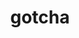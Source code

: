 ---
title: "gotcha"
layout: cache
categories: [package, develop]
meta: {"compilers": ["cce@=18.0.0", "gcc@=10.3.0", "gcc@=11.1.0", "gcc@=11.4.0", "gcc@=9.4.0", "oneapi@=2024.2.1"], "num_specs": 50, "num_specs_by_stack": {"data-vis-sdk": 10, "e4s": 7, "e4s-cray-rhel": 6, "e4s-cray-sles": 2, "e4s-neoverse-v2": 6, "e4s-neoverse_v1": 2, "e4s-oneapi": 12, "e4s-power": 1, "root": 50}, "oss": ["rhel8", "sle_hpc15", "ubuntu20.04", "ubuntu22.04"], "platforms": ["linux"], "stacks": ["data-vis-sdk", "e4s", "e4s-cray-rhel", "e4s-cray-sles", "e4s-neoverse-v2", "e4s-neoverse_v1", "e4s-oneapi", "e4s-power", "root"], "targets": ["neoverse_v1", "neoverse_v2", "ppc64le", "x86_64_v3", "x86_64_v4"], "versions": ["1.0.7"]}
spec_details: [{"compiler": "oneapi@=2024.2.1", "hash": "274xwo3bns66wdjqcyoskgwpyu2rdwip", "os": "ubuntu22.04", "platform": "linux", "size": "-", "stacks": ["e4s-oneapi", "root"], "target": "x86_64_v3", "variants": ["build_system=cmake", "build_type=Release", "generator=make", "~ipo", "~test"], "versions": ["1.0.7"]}, {"compiler": "gcc@=11.4.0", "hash": "2ewgwf5277q3yt2wlbsbz2rskhbkglvz", "os": "ubuntu22.04", "platform": "linux", "size": "-", "stacks": ["e4s", "root"], "target": "x86_64_v3", "variants": ["build_system=cmake", "build_type=Release", "generator=make", "~ipo", "~test"], "versions": ["1.0.7"]}, {"compiler": "gcc@=11.4.0", "hash": "3jrkczi3535j7nkhvy7w3h7gd43smkdn", "os": "ubuntu22.04", "platform": "linux", "size": "-", "stacks": ["e4s", "root"], "target": "x86_64_v3", "variants": ["build_system=cmake", "build_type=Release", "generator=make", "~ipo", "~test"], "versions": ["1.0.7"]}, {"compiler": "gcc@=11.4.0", "hash": "3xdjl36rf35jn77e72gali4xcclymbku", "os": "ubuntu22.04", "platform": "linux", "size": "-", "stacks": ["e4s-neoverse-v2", "root"], "target": "neoverse_v2", "variants": ["build_system=cmake", "build_type=Release", "generator=make", "~ipo", "~test"], "versions": ["1.0.7"]}, {"compiler": "gcc@=9.4.0", "hash": "4as6ov2g5eetec7r4usm445bbszv6sqo", "os": "ubuntu20.04", "platform": "linux", "size": "-", "stacks": ["e4s-power", "root"], "target": "ppc64le", "variants": ["build_system=cmake", "build_type=Release", "generator=make", "~ipo", "~test"], "versions": ["1.0.7"]}, {"compiler": "gcc@=11.1.0", "hash": "4qftftdvtki7ypq25cjeoaxxkzpzrmas", "os": "ubuntu20.04", "platform": "linux", "size": "-", "stacks": ["data-vis-sdk", "root"], "target": "x86_64_v3", "variants": ["build_system=cmake", "build_type=Release", "generator=make", "~ipo", "~test"], "versions": ["1.0.7"]}, {"compiler": "gcc@=10.3.0", "hash": "5gxgce2ke6nprvu6tpoimf4suabl7k76", "os": "sle_hpc15", "platform": "linux", "size": "-", "stacks": ["e4s-cray-sles", "root"], "target": "x86_64_v4", "variants": ["build_system=cmake", "build_type=Release", "generator=make", "~ipo", "~test"], "versions": ["1.0.7"]}, {"compiler": "oneapi@=2024.2.1", "hash": "6a6nxux5oycgeqe2ye3iccpiu7hilcrw", "os": "ubuntu22.04", "platform": "linux", "size": "-", "stacks": ["e4s-oneapi", "root"], "target": "x86_64_v3", "variants": ["build_system=cmake", "build_type=Release", "generator=make", "~ipo", "~test"], "versions": ["1.0.7"]}, {"compiler": "gcc@=11.4.0", "hash": "ar5j7mwkrq7kf52znfo5zuhk6efalvwj", "os": "ubuntu22.04", "platform": "linux", "size": "-", "stacks": ["e4s-neoverse-v2", "root"], "target": "neoverse_v2", "variants": ["build_system=cmake", "build_type=Release", "generator=make", "~ipo", "~test"], "versions": ["1.0.7"]}, {"compiler": "gcc@=11.1.0", "hash": "atqzjwennvsej4jtdy7ayspvl6zlzfoz", "os": "ubuntu20.04", "platform": "linux", "size": "-", "stacks": ["data-vis-sdk", "root"], "target": "x86_64_v3", "variants": ["build_system=cmake", "build_type=Release", "generator=make", "~ipo", "~test"], "versions": ["1.0.7"]}, {"compiler": "gcc@=11.4.0", "hash": "bglzh46vd7zizhoab47juwhoivknbou4", "os": "ubuntu22.04", "platform": "linux", "size": "-", "stacks": ["e4s-neoverse-v2", "root"], "target": "neoverse_v2", "variants": ["build_system=cmake", "build_type=Release", "generator=make", "~ipo", "~test"], "versions": ["1.0.7"]}, {"compiler": "cce@=18.0.0", "hash": "cenz67qldh6mflxt5nvcvhdej2fudq25", "os": "rhel8", "platform": "linux", "size": "-", "stacks": ["e4s-cray-rhel", "root"], "target": "x86_64_v3", "variants": ["build_system=cmake", "build_type=Release", "generator=make", "~ipo", "~test"], "versions": ["1.0.7"]}, {"compiler": "oneapi@=2024.2.1", "hash": "cpzmqp4qxesiqqbbxkqhwdxi66x5ajks", "os": "ubuntu22.04", "platform": "linux", "size": "-", "stacks": ["e4s-oneapi", "root"], "target": "x86_64_v3", "variants": ["build_system=cmake", "build_type=Release", "generator=make", "~ipo", "~test"], "versions": ["1.0.7"]}, {"compiler": "gcc@=11.4.0", "hash": "cy7i7ck47pgqd53amiq46zmv53a2x5hi", "os": "ubuntu22.04", "platform": "linux", "size": "-", "stacks": ["e4s-neoverse-v2", "root"], "target": "neoverse_v2", "variants": ["build_system=cmake", "build_type=Release", "generator=make", "~ipo", "~test"], "versions": ["1.0.7"]}, {"compiler": "gcc@=11.4.0", "hash": "eveiwkk3juygwi2tcbntetqxaiovb7ts", "os": "ubuntu22.04", "platform": "linux", "size": "-", "stacks": ["root"], "target": "neoverse_v2", "variants": ["build_system=cmake", "build_type=Release", "generator=make", "~ipo", "~test"], "versions": ["1.0.7"]}, {"compiler": "cce@=18.0.0", "hash": "i4vcpzwtpa7iz7im7urpxprfblrqa3lq", "os": "rhel8", "platform": "linux", "size": "-", "stacks": ["e4s-cray-rhel", "root"], "target": "x86_64_v3", "variants": ["build_system=cmake", "build_type=Release", "generator=make", "~ipo", "~test"], "versions": ["1.0.7"]}, {"compiler": "oneapi@=2024.2.1", "hash": "itfiymsfxjlkcs4ktwhhwncorpdq36kr", "os": "ubuntu22.04", "platform": "linux", "size": "-", "stacks": ["root"], "target": "x86_64_v3", "variants": ["build_system=cmake", "build_type=Release", "generator=make", "~ipo", "~test"], "versions": ["1.0.7"]}, {"compiler": "gcc@=11.4.0", "hash": "iy7xbtes63icneqy6nl2yfvtudoja4nt", "os": "ubuntu22.04", "platform": "linux", "size": "-", "stacks": ["e4s", "root"], "target": "x86_64_v3", "variants": ["build_system=cmake", "build_type=Release", "generator=make", "~ipo", "~test"], "versions": ["1.0.7"]}, {"compiler": "oneapi@=2024.2.1", "hash": "jcb4hyqzfx4jmpylsjzl3ob2ofssgk65", "os": "ubuntu22.04", "platform": "linux", "size": "-", "stacks": ["e4s-oneapi", "root"], "target": "x86_64_v3", "variants": ["build_system=cmake", "build_type=Release", "generator=make", "~ipo", "~test"], "versions": ["1.0.7"]}, {"compiler": "gcc@=11.4.0", "hash": "jvjo3rmo2f2nyo2ulr5lmvwygjmarg3r", "os": "ubuntu22.04", "platform": "linux", "size": "-", "stacks": ["e4s-neoverse_v1", "root"], "target": "neoverse_v1", "variants": ["build_system=cmake", "build_type=Release", "generator=make", "~ipo", "~test"], "versions": ["1.0.7"]}, {"compiler": "oneapi@=2024.2.1", "hash": "kechk7b323ve4dwni5tgnpxugp4f2r7r", "os": "ubuntu22.04", "platform": "linux", "size": "-", "stacks": ["e4s-oneapi", "root"], "target": "x86_64_v3", "variants": ["build_system=cmake", "build_type=Release", "generator=make", "~ipo", "~test"], "versions": ["1.0.7"]}, {"compiler": "gcc@=11.4.0", "hash": "kjzvi7dmf2jkh4cjkjxtutoasjvufulj", "os": "ubuntu22.04", "platform": "linux", "size": "-", "stacks": ["e4s", "root"], "target": "x86_64_v3", "variants": ["build_system=cmake", "build_type=Release", "generator=make", "~ipo", "~test"], "versions": ["1.0.7"]}, {"compiler": "gcc@=11.4.0", "hash": "lek25egpmaceicyezgwhbzx2zp2zvtks", "os": "ubuntu22.04", "platform": "linux", "size": "-", "stacks": ["e4s-neoverse_v1", "root"], "target": "neoverse_v1", "variants": ["build_system=cmake", "build_type=Release", "generator=make", "~ipo", "~test"], "versions": ["1.0.7"]}, {"compiler": "oneapi@=2024.2.1", "hash": "lr6qjwj7yraegp36yy3mltpuhuyuhhvf", "os": "ubuntu22.04", "platform": "linux", "size": "-", "stacks": ["e4s-oneapi", "root"], "target": "x86_64_v3", "variants": ["build_system=cmake", "build_type=Release", "generator=make", "~ipo", "~test"], "versions": ["1.0.7"]}, {"compiler": "gcc@=11.4.0", "hash": "n3auqzcqzrw4jhg4ceev4nngjvjbkcea", "os": "ubuntu22.04", "platform": "linux", "size": "-", "stacks": ["e4s", "root"], "target": "x86_64_v3", "variants": ["build_system=cmake", "build_type=Release", "generator=make", "~ipo", "~test"], "versions": ["1.0.7"]}, {"compiler": "cce@=18.0.0", "hash": "nan5xspao2j7ghm6lnsihif4uboprmzg", "os": "rhel8", "platform": "linux", "size": "-", "stacks": ["e4s-cray-rhel", "root"], "target": "x86_64_v3", "variants": ["build_system=cmake", "build_type=Release", "generator=make", "~ipo", "~test"], "versions": ["1.0.7"]}, {"compiler": "gcc@=11.4.0", "hash": "ndzl66kxsu2gintui7lowcbei55go2fe", "os": "ubuntu22.04", "platform": "linux", "size": "-", "stacks": ["e4s-neoverse-v2", "root"], "target": "neoverse_v2", "variants": ["build_system=cmake", "build_type=Release", "generator=make", "~ipo", "~test"], "versions": ["1.0.7"]}, {"compiler": "cce@=18.0.0", "hash": "oam6bidjzarxu5zhrxf4atesamgmp76g", "os": "rhel8", "platform": "linux", "size": "-", "stacks": ["root"], "target": "x86_64_v3", "variants": ["build_system=cmake", "build_type=Release", "generator=make", "~ipo", "~test"], "versions": ["1.0.7"]}, {"compiler": "gcc@=11.1.0", "hash": "otrhxgyu36vp2rr53autifm3lv7jtue5", "os": "ubuntu20.04", "platform": "linux", "size": "-", "stacks": ["data-vis-sdk", "root"], "target": "x86_64_v3", "variants": ["build_system=cmake", "build_type=Release", "generator=make", "~ipo", "~test"], "versions": ["1.0.7"]}, {"compiler": "gcc@=11.1.0", "hash": "oy5ukbqxjglazr73uubovvwbqkplsgwm", "os": "ubuntu20.04", "platform": "linux", "size": "-", "stacks": ["data-vis-sdk", "root"], "target": "x86_64_v3", "variants": ["build_system=cmake", "build_type=Release", "generator=make", "~ipo", "~test"], "versions": ["1.0.7"]}, {"compiler": "gcc@=11.1.0", "hash": "q34ivjpzvi6xecuexwo5zh6s2453ehf3", "os": "ubuntu20.04", "platform": "linux", "size": "-", "stacks": ["data-vis-sdk", "root"], "target": "x86_64_v3", "variants": ["build_system=cmake", "build_type=Release", "generator=make", "~ipo", "~test"], "versions": ["1.0.7"]}, {"compiler": "oneapi@=2024.2.1", "hash": "q3sr46rdf5u2eiwmtkdkwnj33rhjvgbk", "os": "ubuntu22.04", "platform": "linux", "size": "-", "stacks": ["e4s-oneapi", "root"], "target": "x86_64_v3", "variants": ["build_system=cmake", "build_type=Release", "generator=make", "~ipo", "~test"], "versions": ["1.0.7"]}, {"compiler": "gcc@=11.1.0", "hash": "qch3xlkwxibohtmtb5y7qzlx7imev5uc", "os": "ubuntu20.04", "platform": "linux", "size": "-", "stacks": ["data-vis-sdk", "root"], "target": "x86_64_v3", "variants": ["build_system=cmake", "build_type=Release", "generator=make", "~ipo", "~test"], "versions": ["1.0.7"]}, {"compiler": "gcc@=11.4.0", "hash": "qehuqczojjoy7sczuzfaio7lrtyekwxm", "os": "ubuntu22.04", "platform": "linux", "size": "-", "stacks": ["e4s", "root"], "target": "x86_64_v3", "variants": ["build_system=cmake", "build_type=Release", "generator=make", "~ipo", "~test"], "versions": ["1.0.7"]}, {"compiler": "gcc@=11.1.0", "hash": "qvsxv3gwduytbhqewbjqlz75l6ohnkhw", "os": "ubuntu20.04", "platform": "linux", "size": "-", "stacks": ["data-vis-sdk", "root"], "target": "x86_64_v3", "variants": ["build_system=cmake", "build_type=Release", "generator=make", "~ipo", "~test"], "versions": ["1.0.7"]}, {"compiler": "oneapi@=2024.2.1", "hash": "rzddac6quy4saa4dzirptz4gudtc7ri4", "os": "ubuntu22.04", "platform": "linux", "size": "-", "stacks": ["e4s-oneapi", "root"], "target": "x86_64_v3", "variants": ["build_system=cmake", "build_type=Release", "generator=make", "~ipo", "~test"], "versions": ["1.0.7"]}, {"compiler": "oneapi@=2024.2.1", "hash": "sfgoxmap4uuszx25m3cdjk5e22c4chak", "os": "ubuntu22.04", "platform": "linux", "size": "-", "stacks": ["e4s-oneapi", "root"], "target": "x86_64_v3", "variants": ["build_system=cmake", "build_type=Release", "generator=make", "~ipo", "~test"], "versions": ["1.0.7"]}, {"compiler": "oneapi@=2024.2.1", "hash": "sriyil2ta3666ben5hmgycnrr2mehujd", "os": "ubuntu22.04", "platform": "linux", "size": "-", "stacks": ["root"], "target": "x86_64_v3", "variants": ["build_system=cmake", "build_type=Release", "generator=make", "~ipo", "~test"], "versions": ["1.0.7"]}, {"compiler": "oneapi@=2024.2.1", "hash": "szsfx4nsdbxv5drivt4dcl56wuc62ymp", "os": "ubuntu22.04", "platform": "linux", "size": "-", "stacks": ["e4s-oneapi", "root"], "target": "x86_64_v3", "variants": ["build_system=cmake", "build_type=Release", "generator=make", "~ipo", "~test"], "versions": ["1.0.7"]}, {"compiler": "cce@=18.0.0", "hash": "tbmu6zzc4zei3qy4fua6b6pb6ou3fxbe", "os": "rhel8", "platform": "linux", "size": "-", "stacks": ["e4s-cray-rhel", "root"], "target": "x86_64_v3", "variants": ["build_system=cmake", "build_type=Release", "generator=make", "~ipo", "~test"], "versions": ["1.0.7"]}, {"compiler": "oneapi@=2024.2.1", "hash": "tdqjgaybd5is3xwkf77ohor4av6eohoo", "os": "ubuntu22.04", "platform": "linux", "size": "-", "stacks": ["e4s-oneapi", "root"], "target": "x86_64_v3", "variants": ["build_system=cmake", "build_type=Release", "generator=make", "~ipo", "~test"], "versions": ["1.0.7"]}, {"compiler": "gcc@=11.1.0", "hash": "tkiuz265372eivlxo2crtihuf4eeafcz", "os": "ubuntu20.04", "platform": "linux", "size": "-", "stacks": ["data-vis-sdk", "root"], "target": "x86_64_v3", "variants": ["build_system=cmake", "build_type=Release", "generator=make", "~ipo", "~test"], "versions": ["1.0.7"]}, {"compiler": "gcc@=10.3.0", "hash": "ttzfclzghamentffti5ghc2gv3lxbmla", "os": "sle_hpc15", "platform": "linux", "size": "-", "stacks": ["e4s-cray-sles", "root"], "target": "x86_64_v4", "variants": ["build_system=cmake", "build_type=Release", "generator=make", "~ipo", "~test"], "versions": ["1.0.7"]}, {"compiler": "cce@=18.0.0", "hash": "uvtrxqnl4vkbxmym73zag5g7v6pdureq", "os": "rhel8", "platform": "linux", "size": "-", "stacks": ["e4s-cray-rhel", "root"], "target": "x86_64_v3", "variants": ["build_system=cmake", "build_type=Release", "generator=make", "~ipo", "~test"], "versions": ["1.0.7"]}, {"compiler": "gcc@=11.1.0", "hash": "wdzvj425smt4ni7puq3x676e2er42gy4", "os": "ubuntu20.04", "platform": "linux", "size": "-", "stacks": ["data-vis-sdk", "root"], "target": "x86_64_v3", "variants": ["build_system=cmake", "build_type=Release", "generator=make", "~ipo", "~test"], "versions": ["1.0.7"]}, {"compiler": "gcc@=11.4.0", "hash": "xwe2e5ckxdsqed4a6fepqyklhnj4z5qg", "os": "ubuntu22.04", "platform": "linux", "size": "-", "stacks": ["e4s-neoverse-v2", "root"], "target": "neoverse_v2", "variants": ["build_system=cmake", "build_type=Release", "generator=make", "~ipo", "~test"], "versions": ["1.0.7"]}, {"compiler": "gcc@=11.4.0", "hash": "y6whzd6l5jaw7ojj7e6i6j26vrs5ldxy", "os": "ubuntu22.04", "platform": "linux", "size": "-", "stacks": ["e4s", "root"], "target": "x86_64_v3", "variants": ["build_system=cmake", "build_type=Release", "generator=make", "~ipo", "~test"], "versions": ["1.0.7"]}, {"compiler": "gcc@=11.1.0", "hash": "yaqmkcp5pynpw5rhgei5yxg5kdhoacnc", "os": "ubuntu20.04", "platform": "linux", "size": "-", "stacks": ["data-vis-sdk", "root"], "target": "x86_64_v3", "variants": ["build_system=cmake", "build_type=Release", "generator=make", "~ipo", "~test"], "versions": ["1.0.7"]}, {"compiler": "cce@=18.0.0", "hash": "ymf2spluvyopjappdraafy74ep4zendx", "os": "rhel8", "platform": "linux", "size": "-", "stacks": ["e4s-cray-rhel", "root"], "target": "x86_64_v3", "variants": ["build_system=cmake", "build_type=Release", "generator=make", "~ipo", "~test"], "versions": ["1.0.7"]}, {"compiler": "oneapi@=2024.2.1", "hash": "z7lyoo6w7temzaawirhyoa3qxstnke73", "os": "ubuntu22.04", "platform": "linux", "size": "-", "stacks": ["e4s-oneapi", "root"], "target": "x86_64_v3", "variants": ["build_system=cmake", "build_type=Release", "generator=make", "~ipo", "~test"], "versions": ["1.0.7"]}]
---